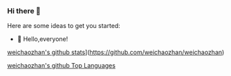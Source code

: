 ### Hi there 👋

Here are some ideas to get you started:

- 🔭  Hello,everyone!


[weichaozhan's github stats](https://github-readme-stats.vercel.app/api?username=weichaozhan&hide=contribs,prs,issues&hide_title=true&show_icons=true&theme=slateorange&show_owner=true&count_private=true&include_all_commits=false)](https://github.com/weichaozhan/weichaozhan)

[weichaozhan's github Top Languages](https://github-readme-stats.vercel.app/api/top-langs/?username=weichaozhan&layout=compact&theme=react&card_width=445&hide_border=true)
